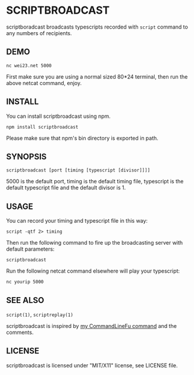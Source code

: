 SCRIPTBROADCAST
===============

scriptboradcast broadcasts typescripts recorded with `script` command to any
numbers of recipients.

DEMO
----

    nc wei23.net 5000

First make sure you are using a normal sized 80*24 terminal, then run the above
netcat command, enjoy.

INSTALL
-------

You can install scriptbroadcast using npm.

    npm install scriptbroadcast

Please make sure that npm's bin directory is exported in path.

SYNOPSIS
--------

    scriptbroadcast [port [timing [typescript [divisor]]]]

5000 is the default port, timing is the default timing file, typescript is
the default typescript file and the default divisor is 1.

USAGE
-----

You can record your timing and typescript file in this way:

    script -qtf 2> timing

Then run the following command to fire up the broadcasting server with default
parameters:

    scriptbroadcast

Run the following netcat command elsewhere will play your typescript:

    nc yourip 5000


SEE ALSO
--------

`script(1)`, `scriptreplay(1)`

scriptbroadcast is inspired by [my CommandLineFu
command](http://www.commandlinefu.com/commands/view/6788) and the comments.

LICENSE
-------
scriptbroadcast is licensed under "MIT/X11" license, see LICENSE file.

